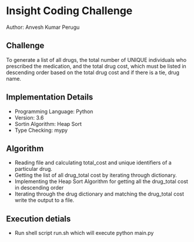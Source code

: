 # Insight Coding Challenge

Author: Anvesh Kumar Perugu

## Challenge
To generate a list of all drugs, the total number of UNIQUE individuals who prescribed the medication, and the total drug cost, which must be listed in descending order based on the total drug cost and if there is a tie, drug name.

## Implementation Details

* Programming Language: Python
* Version: 3.6
* Sortin Algorithm: Heap Sort
* Type Checking: mypy

## Algorithm

* Reading file and calculating total_cost and unique identifiers of a particular drug.
* Getting the list of all drug_total cost by iterating through dictionary.
* Implementing the Heap Sort Algorithm for getting all the drug_total cost in descending order
* Iterating through the drug dictionary and matching the drug_total cost write the output to a file.

## Execution detials

* Run shell script run.sh which will execute python main.py
